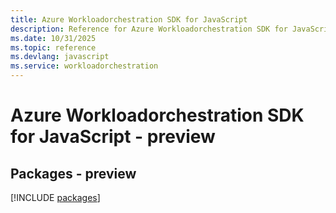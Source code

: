 ```yaml
---
title: Azure Workloadorchestration SDK for JavaScript
description: Reference for Azure Workloadorchestration SDK for JavaScript
ms.date: 10/31/2025
ms.topic: reference
ms.devlang: javascript
ms.service: workloadorchestration
---
```

# Azure Workloadorchestration SDK for JavaScript - preview
## Packages - preview
[!INCLUDE [packages](workloadorchestration-index.md)]